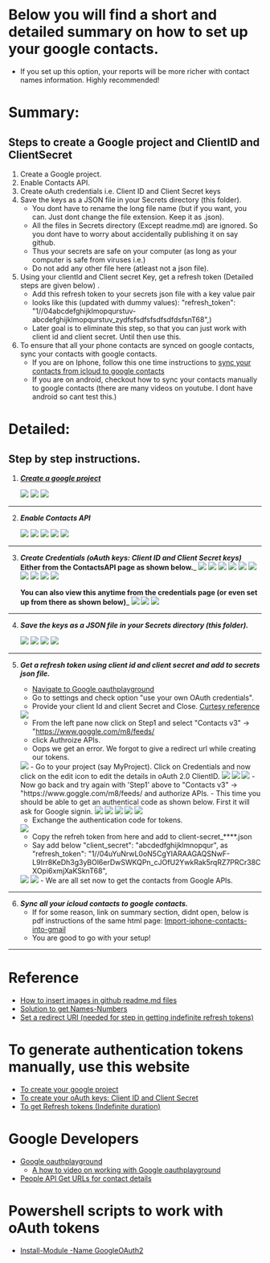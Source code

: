 # Below you will find a short and detailed summary on how to set up your google contacts. 
- If you set up this option, your reports will be more richer with contact names information. Highly recommended!

# Summary: 
## Steps to create a Google project and ClientID and ClientSecret
1. Create a Google project.
2. Enable Contacts API.
3. Create oAuth credentials i.e. Client ID and Client Secret keys
4. Save the keys as a JSON file in your Secrets directory (this folder).
    - You dont have to rename the long file name (but if you want, you can. Just dont change the file extension. Keep it as .json).
    - All the files in Secrets directory (Except readme.md) are ignored. So you dont have to worry about accidentally publishing it on say github.
    - Thus your secrets are safe on your computer (as long as your computer is safe from viruses i.e.)
    - Do not add any other file here (atleast not a json file).
5. Using your clientId and Client secret Key, get a refresh token (Detailed steps are given below) .
    - Add this refresh token to your secrets json file with a key value pair 
    - looks like this (updated with dummy values): "refresh_token": "1//04abcdefghijklmopqurstuv-abcdefghijklmopqurstuv_zydfsfsdfsfsdfsdfdsfsnT68",)
    - Later goal is to eliminate this step, so that you can just work with client id and client secret. Until then use this.
6. To ensure that all your phone contacts are synced on google contacts, sync your contacts with google contacts. 
    - If you are on Iphone, follow this one time instructions to [sync your contacts from icloud to google contacts](https://www.tomsguide.com/us/import-iphone-contacts-into-gmail,news-21221.html)
    - If you are on android, checkout how to sync your contacts manually to google contacts (there are many videos on youtube. I dont have android so cant test this.)

# Detailed: 
## Step by step instructions.
1. ___[Create a google project](https://console.cloud.google.com/cloud-resource-manager)___

    <img src= "../Images/CreateProject.png">
    <img src= "../Images/ProjectName.png">
    <img src= "../Images/ProjectCreated.png" >
--------
2. ___Enable Contacts API___ 

    <img src= "../Images/NavigationMenu.png" >
    <img src= "../Images/APIsAndServices-Dashboard.png">
    <img src= "../Images/EnableAPIsAndServices.png">
    <img src= "../Images/ContactsAPI.png">
    <img src= "../Images/EnableContactsAPI.png">
--------
3. ___Create Credentials (oAuth keys:  Client ID and Client Secret keys)___
    __Either from the ContactsAPI page as shown below.___
    <img src= "../Images/CreateCredentials.png">
    <img src= "../Images/Credentials-oAuthClientID.png">
    <img src= "../Images/SetProductNameOnConsentScreen.png">
    <img src= "../Images/oAuthConsentScreen.png">
    <img src= "../Images/GiveApplicationName.png">
    <img src= "../Images/GoBackToCredentials.png">
    <img src= "../Images/TryCreateCredentialsAgain.png">
    <img src= "../Images/oAuthClientID.png">
    <img src= "../Images/CreateoAuthClientID.png">
    <img src= "../Images/ClientIDAndClientSecretCreated.png">
    
    __You can also view this anytime from the credentials page (or even set up from there as shown below)___
    <img src= "../Images/CredentialsMenu.png">
    <img src= "../Images/ViewCredentials.png">
    <img src= "../Images/ViewClientIDAndClientSecret.png">
--------
4. ___Save the keys as a JSON file in your Secrets directory (this folder).___

    <img src= "../Images/DownloadJSON.png">
    <img src= "../Images/DownloadedFile.png">
    <img src= "../Images/CopyFileFromDownloads.png">
    <img src= "../Images/MoveFileToSecrets.png">
--------
5. ___Get a refresh token using client id and client secret and add to secrets json file.___
    * [Navigate to Google oauthplayground](https://developers.google.com/oauthplayground/ )
    - Go to settings and check option "use your own OAuth credentials". 
    - Provide your client Id and client Secret and Close. [Curtesy reference](https://monteledwards.com/2017/03/05/powershell-oauth-downloadinguploading-to-google-drive-via-drive-api/)  
    <img src= "../Images/RefreshTokenOwnOAuthCredentials.png">
    
    - From the left pane now click on Step1 and select "Contacts v3" -> "https://www.goggle.com/m8/feeds/
    - click Authroize APIs.
    - Oops we get an error. We forgot to give a redirect url while creating our tokens.
    <img src= "../Images/RedirectURLnotSetUp.png">
    - Go to your project (say MyProject). Click on Credentials and now click on the edit icon to edit the details in oAuth 2.0 ClientID.
    <img src= "../Images/EditCredentials.png">
    <img src= "../Images/AddRedirectURI.png">
    <img src= "../Images/AddedRedirectURI.png">
    - Now go back and try again with 'Step1' above to "Contacts v3" -> "https://www.goggle.com/m8/feeds/ and authorize APIs.
    - This time you should be able to get an authentical code as shown below. First it will ask for Google signin.
    <img src= "../Images/GoogleSignIn.png">
    <img src= "../Images/GoToAdvanced.png">
    <img src= "../Images/GoToMyProject.png">
    <img src= "../Images/Allow.png">
    <img src= "../Images/ConfirmAllow.png">
    
    - Exchange the authentication code for tokens.

    <img src= "../Images/ExchangeCodeForTokens.png">
    
    - Copy the refreh token from here and add to client-secret_****.json
    - Say add below  "client_secret": "abcdedfghijklmnopqur", as
                      "refresh_token": "1//04uYuNrwL0oN5CgYIARAAGAQSNwF-L9Irr8KeDh3g3yBOl6erDwSWKQPn_cJOfU2YwkRak5rqRZ7PRCr38CXOpi6xmjXaKSknT68",
    <img src= "../Images/CopyRefreshToken.png">
    <img src= "../Images/AddRefreshTokenToJSON.png">
    - We are all set now to get the contacts from Google APIs.
  
--------
6. ___Sync all your icloud contacts to google contacts.___
    * If for some reason, link on summary section, didnt open, below is pdf instructions of the same html page:
    [Import-iphone-contacts-into-gmail](../ExternalModules/GoogleAPIs/Import-iphone-contacts-into-gmail.pdf)
    - You are good to go with your setup! 
--------

# Reference
* [How to insert images in github readme.md files](https://youtu.be/hHbWF1Bvgf4)
* [Solution to get Names-Numbers](https://www.reddit.com/r/PowerShell/comments/7ax36a/powershell_and_google_contacts_api/)
* [Set a redirect URI (needed for step in getting indefinite refresh tokens)](https://developers.google.com/identity/protocols/OpenIDConnect#setredirecturi) 

# To generate authentication tokens manually, use this website
* [To create your google project](https://console.cloud.google.com/cloud-resource-manager)
* [To create your oAuth keys: Client ID and Client Secret](https://developers.google.com/identity/protocols/OpenIDConnect#getcredentials)
* [To get Refresh tokens (Indefinite duration)](https://monteledwards.com/2017/03/05/powershell-oauth-downloadinguploading-to-google-drive-via-drive-api/)

# Google Developers
* [Google oauthplayground](https://developers.google.com/oauthplayground/ )
    * [A how to video on working with Google oauthplayground](https://www.youtube.com/watch?v=nRF_HdrYeGE ) 
* [People API Get URLs for contact details](https://developers.google.com/people/api/rest/v1/people/get) 

# Powershell scripts to work with oAuth tokens
* [Install-Module -Name GoogleOAuth2](https://www.powershellgallery.com/packages/GoogleOAuth2/1.0.1.0)

    